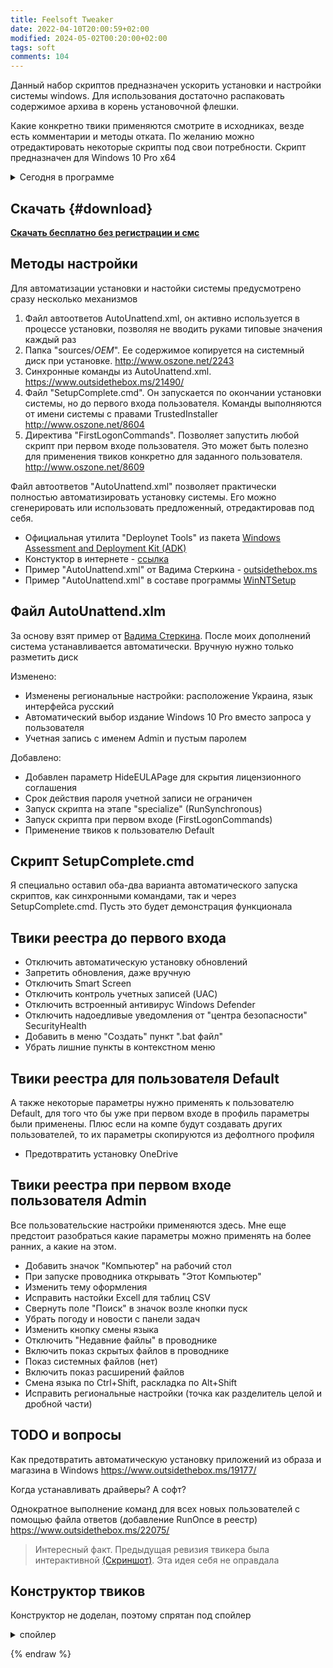 ```yaml
---
title: Feelsoft Tweaker
date: 2022-04-10T20:00:59+02:00
modified: 2024-05-02T00:20:00+02:00
tags: soft
comments: 104
---
```



Данный набор скриптов предназначен ускорить установки и настройки системы windows. Для использования достаточно распаковать содержимое архива в корень установочной флешки. 

Какие конкретно твики применяются смотрите в исходниках, везде есть комментарии и методы отката. По желанию можно отредактировать некоторые скрипты под свои потребности. Скрипт предназначен для Windows 10 Pro x64 

<details><summary markdown="0">Сегодня в программе</summary>
- toc
{: toc }
</details>

## Скачать {#download}
[**Скачать бесплатно без регистрации и смс**](https://mega.nz/folder/97dWkYaZ#4vYWfpHVYFBxoA4kyR6cwg)

## Методы настройки
Для автоматизации установки и настойки системы предусмотрено сразу несколько механизмов
1. Файл автоответов AutoUnattend.xml, он активно используется в процессе установки, позволяя не вводить руками типовые значения каждый раз
2. Папка "sources/$OEM$". Ее содержимое копируется на системный диск при установке. <http://www.oszone.net/2243>
3. Cинхронные команды из AutoUnattend.xml. <https://www.outsidethebox.ms/21490/>
4. Файл "SetupComplete.cmd". Он запускается по окончании установки системы, но до первого входа пользователя. Команды выполняются от имени системы с правами TrustedInstaller <http://www.oszone.net/8604>
5. Директива "FirstLogonCommands". Позволяет запустить любой скрипт при первом входе пользователя. Это может быть полезно для применения твиков конкретно для заданного пользователя. <http://www.oszone.net/8609>

Файл автоответов "AutoUnattend.xml" позволяет практически полностью автоматизировать установку системы. Его можно сгенерировать или использовать предложенный, отредактировав под себя. 
- Официальная утилита "Deploynet Tools" из пакета [Windows Assessment and Deployment Kit (ADK)](https://developer.microsoft.com/windows/hardware/windows-assessment-deployment-kit)
- Констуктор в интернете - [ссылка](https://schneegans.de/windows/unattend-generator/)
- Пример "AutoUnattend.xml" от Вадима Стеркина - [outsidethebox.ms](https://www.outsidethebox.ms/19924/)
- Пример "AutoUnattend.xml" в составе программы [WinNTSetup](https://user-images.githubusercontent.com/17731587/228090123-11509bee-8462-4067-9656-c499421b1998.png)


## Файл AutoUnattend.xlm
За основу взят пример от [Вадима Стеркина](https://www.outsidethebox.ms/19924/). После моих дополнений система устанавливается автоматически. Вручную нужно только разметить диск

Изменено:
- Изменены региональные настройки: расположение Украина, язык интерфейса русский
- Автоматический выбор издание Windows 10 Pro вместо запроса у пользователя
- Учетная запись с именем Admin и пустым паролем

Добавлено:
- Добавлен параметр HideEULAPage для скрытия лицензионного соглашения
- Срок действия пароля учетной записи не ограничен
- Запуск скрипта на этапе "specialize" (RunSynchronous)
- Запуск скрипта при первом входе (FirstLogonCommands)
- Применение твиков к пользователю Default


## Скрипт SetupComplete.cmd
Я специально оставил оба-два варианта автоматического запуска скриптов, как синхронными командами, так и через SetupComplete.cmd. Пусть это будет демонстрация функционала

## Твики реестра до первого входа
- Отключить автоматическую установку обновлений
- Запретить обновления, даже вручную
- Отключить Smart Screen
- Отключить контроль учетных записей (UAC)
- Отключить встроенный антивирус Windows Defender
- Отключить надоедливые уведомления от "центра безопасности" SecurityHealth
- Добавить в меню "Создать" пункт ".bat файл"
- Убрать лишние пункты в контекстном меню

## Твики реестра для пользователя Default
А также некоторые параметры нужно применять к пользователю Default, для того что бы уже при первом входе в профиль параметры были применены. Плюс если на компе будут создавать других пользователей, то их параметры скопируются из дефолтного профиля
- Предотвратить установку OneDrive

## Твики реестра при первом входе пользователя Admin
Все пользовательские настройки применяются здесь. Мне еще предстоит разобраться какие параметры можно применять на более ранних, а какие на этом. 
- Добавить значок "Компьютер" на рабочий стол 
- При запуске проводника открывать "Этот Компьютер"
- Изменить тему оформления
- Исправить настойки Excell для таблиц CSV
- Свернуть поле "Поиск" в значок возле кнопки пуск
- Убрать погоду и новости с панели задач
- Изменить кнопку смены языка
- Отключить "Недавние файлы" в проводнике
- Включить показ скрытых файлов в проводнике
- Показ системных файлов (нет)
- Включить показ расширений файлов
- Смена языка по Ctrl+Shift, раскладка по Alt+Shift
- Исправить региональные настройки (точка как разделитель целой и дробной части)

## TODO и вопросы
Как предотвратить автоматическую установку приложений из образа и магазина в Windows <https://www.outsidethebox.ms/19177/>

Когда устанавливать драйверы? 
А софт?

Однократное выполнение команд для всех новых пользователей с помощью файла ответов (добавление RunOnce в реестр) <https://www.outsidethebox.ms/22075/>

> Интересный факт. Предыдущая ревизия твикера была интерактивной [(Скриншот)](https://user-images.githubusercontent.com/17731587/162635263-7a770106-e150-43a7-a91a-84f59c00cea7.png).
Эта идея себя не оправдала

## Конструктор твиков
Конструктор не доделан, поэтому спрятан под спойлер

<details><summary markdown="0">спойлер</summary>
 
<form id="tweaks">
**Отключить автообновление**
<br>
<label>
<input type="radio" name="NoAutoUpdate" value="" checked>
Не менять
</label>
<br>
<label>
<input type="radio" name="NoAutoUpdate" value="use">
Отключить
</label>
<br>
<label>
<input type="radio" name="NoAutoUpdate" value="def">
Включить
</label>


**Выбери тему оформления**
<br>
<label>
<input type="radio" name="theme" value="" checked>
Не менять
</label>
<br>
<label>
<input type="radio" name="theme" value="dark">
Темная
</label>
<br>
<label>
<input type="radio" name="theme" value="default">
Светлая
</label>


<div>
<button type="submit">Submit</button>
</div>
</form>

<pre id="log"></pre>



<script>
var form = document.querySelector("#tweaks");
var log = document.querySelector("#log");

form.addEventListener(
  "submit",
  function (event) {
    var data = new FormData(form);
    var output = "";
    for (const entry of data) {
      output = entry[0] + "=" + entry[1] + "\r";
    }
    log.innerText = output;
    event.preventDefault();
  },
  false,
);
</script>



<div style="margin: 30px;">
<button type="submit" onclick="return false;">Сохранить .reg-файл</button>
</div>

</details>

<!--


## Table


№ | Описание применяемого твика | Не менять | Recomend | Default
--- | --- | --- | --- | ---
1 | Поменять тему | Не менять | Темная | Светлая
2 | Отключить антивирус Отключить антивирус Отключить антивирус | Не менять | Выкл | Вкл

Еще варик:





№ | Описание применяемого твика | Сбросить на дефолт | x
-: | :-- | :- | -:
1 | <label><input type="radio" name="theme" value="">Установить темную тему</label> | <input type="radio" name="theme"> Светлая | <input type="radio" name="theme">
2 | <input type="radio" name="NoAutoUpdate"> Отключить встроенный антивирус Отключить антивирус Отключить антивирус Отключить антивирус |<input type="radio" name="NoAutoUpdate"> Вкл | <input type="radio" name="NoAutoUpdate">


То же самое, но в HTML:





{% raw %}
<form id="tweaks4">
<table>
  <thead>
    <tr>
      <th style="text-align: right">№</th>
      <th style="text-align: left">Описание</th>
      <th style="text-align: left">Сбросить на дефолт</th>
      <th style="text-align: right">x</th>
    </tr>
  </thead>
  <tbody>
    <tr>
      <td style="text-align: right">1</td>
      <td style="text-align: left">
		<label><input type="radio" name="theme" value="use" >
		<b>Установить темную тему</b>
		</label>
	  </td>
      <td style="text-align: left">
		<label><input type="radio" name="theme" value="default">Светлая</label>
	  </td>
      <td><input type="radio" name="theme" value="" checked></td>
    </tr>

    <tr>
      <td style="text-align: right">2</td>
      <td style="text-align: left">
		<label><input type="radio" name="NoAutoUpdate" value="use">
		<b>Отключить встроенный антивирус.</b> Полезно для улучшения производительности на слабых устройствах
		</label>
	  </td>
      <td style="text-align: left">
		<label><input type="radio" name="NoAutoUpdate" value="default">Вкл</label>
	  </td>
      <td><input type="radio" name="NoAutoUpdate" value="" checked></td>
    </tr>
	
  </tbody>
</table>
</form>
-->



{% endraw %}